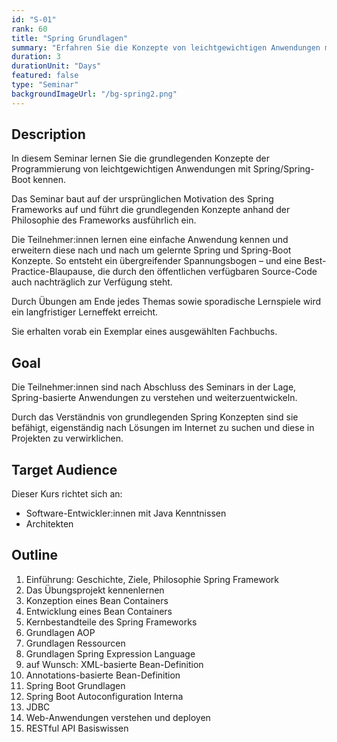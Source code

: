 ```yaml
---
id: "S-01"
rank: 60
title: "Spring Grundlagen"
summary: "Erfahren Sie die Konzepte von leichtgewichtigen Anwendungen mit Spring/Spring-Boot"
duration: 3
durationUnit: "Days"
featured: false
type: "Seminar"
backgroundImageUrl: "/bg-spring2.png"
---
```


## Description

In diesem Seminar lernen Sie die grundlegenden Konzepte der Programmierung von leichtgewichtigen Anwendungen mit
Spring/Spring-Boot kennen.

Das Seminar baut auf der ursprünglichen Motivation des Spring Frameworks auf und führt die grundlegenden Konzepte
anhand der Philosophie des Frameworks ausführlich ein.

Die Teilnehmer:innen lernen eine einfache Anwendung kennen und erweitern diese nach und nach um gelernte Spring und
Spring-Boot Konzepte.
So entsteht ein übergreifender Spannungsbogen – und eine Best-Practice-Blaupause, die durch den öffentlichen verfügbaren
Source-Code auch nachträglich zur Verfügung steht.

Durch Übungen am Ende jedes Themas sowie sporadische Lernspiele wird ein langfristiger Lerneffekt erreicht.

Sie erhalten vorab ein Exemplar eines ausgewählten Fachbuchs.

## Goal

Die Teilnehmer:innen sind nach Abschluss des Seminars in der Lage, Spring-basierte Anwendungen zu verstehen und
weiterzuentwickeln.

Durch das Verständnis von grundlegenden Spring Konzepten sind sie befähigt, eigenständig nach Lösungen im Internet zu
suchen und diese in Projekten zu verwirklichen.

## Target Audience

Dieser Kurs richtet sich an:

- Software-Entwickler:innen mit Java Kenntnissen
- Architekten

## Outline

1. Einführung: Geschichte, Ziele, Philosophie Spring Framework
2. Das Übungsprojekt kennenlernen
3. Konzeption eines Bean Containers
4. Entwicklung eines Bean Containers
5. Kernbestandteile des Spring Frameworks
6. Grundlagen AOP
7. Grundlagen Ressourcen
8. Grundlagen Spring Expression Language
9. auf Wunsch: XML-basierte Bean-Definition
10. Annotations-basierte Bean-Definition
11. Spring Boot Grundlagen
12. Spring Boot Autoconfiguration Interna
13. JDBC
14. Web-Anwendungen verstehen und deployen
15. RESTful API Basiswissen
